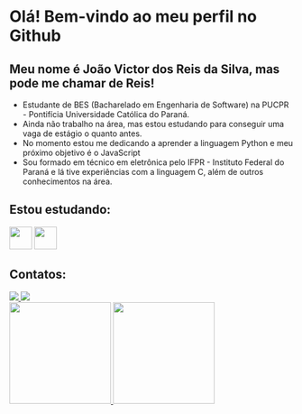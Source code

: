 # Olá! Bem-vindo ao meu perfil no Github
## Meu nome é João Victor dos Reis da Silva, mas pode me chamar de Reis!
- Estudante de BES (Bacharelado em Engenharia de Software) na PUCPR - Pontifícia Universidade Católica do Paraná.
- Ainda não trabalho na área, mas estou estudando para conseguir uma vaga de estágio o quanto antes.
- No momento estou me dedicando a aprender a linguagem Python e meu próximo objetivo é o JavaScript
- Sou formado em técnico em eletrônica pelo IFPR - Instituto Federal do Paraná e lá tive experiências com a linguagem C, além de outros conhecimentos na área.

## Estou estudando: 
<img loading = "lazy" src="https://cdn.jsdelivr.net/gh/devicons/devicon@latest/icons/python/python-original-wordmark.svg" width="40" height="40" /> <img loading = "lazy" src="https://cdn.jsdelivr.net/gh/devicons/devicon@latest/icons/git/git-original.svg" width="40" height="40" />

## Contatos:
<div>
<a href="https://mail.google.com/mail/?view=cm&to=j.victor.reis20044@gmail.com" target="_blank">
  <img loading="lazy" src="https://img.shields.io/badge/Gmail-D14836?style=for-the-badge&logo=gmail&logoColor=white">
</a>
<a href="https://www.linkedin.com/in/joaovictordosreis/" target="_blank"><img loading="lazy" src="https://img.shields.io/badge/-LinkedIn-%230077B5?style=for-the-badge&logo=linkedin&logoColor=white" target="_blank"></a>   

<div>
<a href="https://github.com/R3I5">
<img loading="lazy" height="180em" src="https://github-readme-stats.vercel.app/api/top-langs/?username=R3I5&layout=compact&langs_count=7&theme=dracula"/>
<img loading="lazy" height="180em" src="https://github-readme-stats.vercel.app/api?username=R3I5&show_icons=true&theme=dracula&include_all_commits=true&count_private=true"/>
</div>



         
